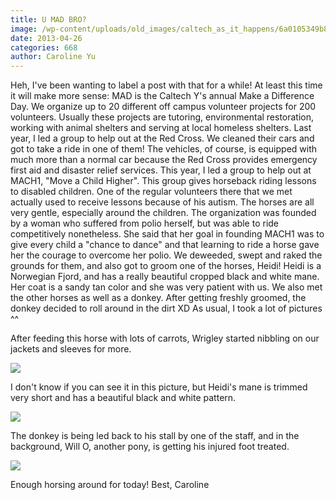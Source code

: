 ```yaml
---
title: U MAD BRO?
image: /wp-content/uploads/old_images/caltech_as_it_happens/6a0105349b8251970b017d42c4ad60970c.jpg
date: 2013-04-26
categories: 668
author: Caroline Yu
---
```


Heh, I've been wanting to label a post with that for a while! 
At least this time it will make more sense: MAD is the Caltech Y's annual Make a Difference Day. We organize up to 20 different off campus volunteer projects for 200 volunteers. Usually these projects are tutoring, environmental restoration, working with animal shelters and serving at local homeless shelters. Last year, I led a group to help out at the Red Cross. We cleaned their cars and got to take a ride in one of them! The vehicles, of course, is equipped with much more than a normal car because the Red Cross provides emergency first aid and disaster relief services. This year, I led a group to help out at MACH1, "Move a Child Higher". This group gives horseback riding lessons to disabled children. One of the regular volunteers there that we met actually used to receive lessons because of his autism. The horses are all very gentle, especially around the children. The organization was founded by a woman who suffered from polio herself, but was able to ride competitively nonetheless. She said that her goal in founding MACH1 was to give every child a "chance to dance" and that learning to ride a horse gave her the courage to overcome her polio. We deweeded, swept and raked the grounds for them, and also got to groom one of the horses, Heidi! Heidi is a Norwegian Fjord, and has a really beautiful cropped black and white mane. Her coat is a sandy tan color and she was very patient with us. We also met the other horses as well as a donkey. After getting freshly groomed, the donkey decided to roll around in the dirt XD
As usual, I took a lot of pictures ^^

After feeding this horse with lots of carrots, Wrigley started nibbling on our jackets and sleeves for more. 


![](/old_images/caltech_as_it_happens/6a0105349b8251970b017eea38e8a8970d.jpg)

I don't know if you can see it in this picture, but Heidi's mane is trimmed very short and has a beautiful black and white pattern.


![](/old_images/caltech_as_it_happens/6a0105349b8251970b017eea38e991970d.jpg)

The donkey is being led back to his stall by one of the staff, and in the background, Will O, another pony, is getting his injured foot treated.


![](/old_images/caltech_as_it_happens/6a0105349b8251970b017d42c4b135970c.jpg)

Enough horsing around for today! 
Best,
Caroline
